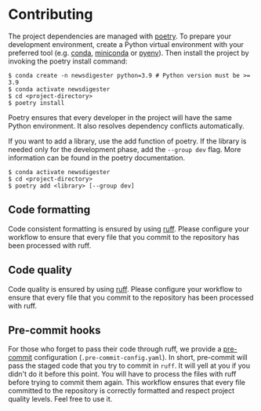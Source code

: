 # Contributing

The project dependencies are managed with [poetry](https://python-poetry.org/). To prepare your development environment, create a Python 
virtual environment with your preferred tool (e.g. [conda](https://docs.conda.io/en/latest/),  [miniconda](https://docs.conda.io/en/latest/miniconda.html) or [pyenv](https://github.com/pyenv/pyenv)). Then install the 
project by invoking the poetry install command:

```shell script
$ conda create -n newsdigester python=3.9 # Python version must be >= 3.9
$ conda activate newsdigester
$ cd <project-directory>
$ poetry install
```

Poetry ensures that every developer in the project will have the same Python environment. It also resolves dependency 
conflicts automatically.

If you want to add a library, use the add function of poetry. If the library is needed only for the development phase, 
add the `--group dev` flag. More information can be found in the poetry documentation.
```shell script
$ conda activate newsdigester
$ cd <project-directory>
$ poetry add <library> [--group dev]
```

## Code formatting

Code consistent formatting is ensured by using [ruff](https://github.com/astral-sh/ruff). Please configure your workflow to ensure that every file 
that you commit to the repository has been processed with ruff. 

## Code quality

Code quality is ensured by using [ruff](https://github.com/astral-sh/ruff). Please configure your workflow to ensure that every file that you 
commit to the repository has been processed with ruff. 

## Pre-commit hooks

For those who forget to pass their code through ruff, we provide a [pre-commit](https://pre-commit.com/) configuration 
(`.pre-commit-config.yaml`). In short, pre-commit will pass the staged code that you try to commit in `ruff`. 
It will yell at you if you didn't do it before this point. You will have to process the files with ruff before 
trying to commit them again. This workflow ensures that every file committed to the repository is correctly 
formatted and respect project quality levels. Feel free to use it.